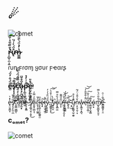 # ☄

![comet](https://user-images.githubusercontent.com/117776883/207159565-5352d29d-314f-421b-943a-319528129589.png)

### ŗ̵̪̬͕̤͓̱̔͊̏̋̌̉͛̆̚͠ư̶̢̊̈́̀͑́̈n̷͇̳̲̔̓̉̈́̀̑̈́̉̎
ɾυɳ ϝɾσɱ ყσυɾ ϝҽαɾʂ

### ê̵͚̈́͋̓̈́̚s̸̢̨̝̩̗̪̠̑͂̂̚͜͝c̸͍̘̙͙͙̘̹̈́̿̃́̈́͒̈́͘̕a̴̧̘̗̱̺͍̳̓̑̊̆̈p̴̛̹͚͉̳̞̜̳̺̣͍͂͛͑̓̉̚e̵͈̮̗̲͍͍̥̲͑̊̎̕̚

e̵̢̤̰̦̳̟̓̽͛ş̸̛̖̘̙͈̤̪̅̈́̀̆c̷͔͇̲͖̲̺̃͆͌͝ͅā̷̛̰͔͊̄̓̕p̶̲̬͓̄̅̏̈̉e̴̖̝͙̱͇̓̑ ̷̼̽̓̌̈́̉̍̉͠s̸̡̡̳̘̮̖̹̭̟̃̈́͊͜ő̷̮͈̞̤̻͕̩̋̓̿̓c̵̮̘͙̤͉͚̰͂̓͂î̵̧̞͚͎̦̼͙̳͍̫͂̅ȩ̴̟̀͝ț̶̟̫̮̖͚̤̑̊ȳ̷̢͇̫̪͖̋́̈̏̉̒̓,̷̩̼̳̭̞͓͒͐͗̍̌̒̀͜͠͝ ̸̛̛͚͐́̔͘y̴̦̪̭̚ǫ̴̢̻͖̉̒̏̐̿͘u̴̞͙͋̎̃͌̕'̶̪̫̯̝̲̦̝̫̝̾̊̄̈́͝ͅr̴̙͓͖̳͇̆̈́̓̾̓ḛ̵̢̛̰́̿͝ ̴͕̟̺͝ų̵̗̼͈̻̘̲̖̰͍͌̾͐̐ņ̷̞̮̜͈̹͙͛̆̍̑̄͑̈́̃w̵̨̢͇̥͙̪͉̽ẹ̷̈̈̐͋̄̎̑̓͝͝ľ̶̤͈̫͎͚̣͆̒͐͋͠c̷̫̲̫̱͕̼̞̻̽͌͠ó̴̭̣̟m̸̺̟͚̲̱͓̤̯̞̉̆͋̈́̀̿̚ĕ̵̳̰͇̱̗̠̯͛͂̇͑̑̚

### cₒₘₑₜ?
![comet](https://user-images.githubusercontent.com/117776883/207159565-5352d29d-314f-421b-943a-319528129589.png)


